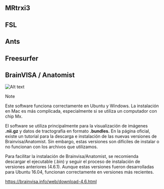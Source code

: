 ## MRtrxi3 


## FSL

## Ants

## Freesurfer


## BrainVISA / Anatomist

![Alt text](https://brainvisa.info/web/_static/images/control_window0.png)

>[!NOTE]
> Este software funciona correctamente en Ubuntu y Windows. La instalación en Mac es más complicada, especialmente si se utiliza un computador con chip Mx.

El software se utiliza principalmente para la visualización de imágenes **.nii.gz** y datos de tractografía en formato **.bundles.** En la página oficial, existe un tutorial para la descarga e instalación de las nuevas versiones de Brainvisa/Anatomist. Sin embargo, estas versiones son difíciles de instalar o no funcionan con los archivos que utilizamos.

Para facilitar la instalación de Brainvisa/Anatomist, se recomienda descargar el ejecutable (.bin) y seguir el proceso de instalación de versiones anteriores (4.6.1). Aunque estas versiones fueron desarrolladas para Ubuntu 16.04, funcionan correctamente en versiones más recientes.

https://brainvisa.info/web/download-4.6.html


